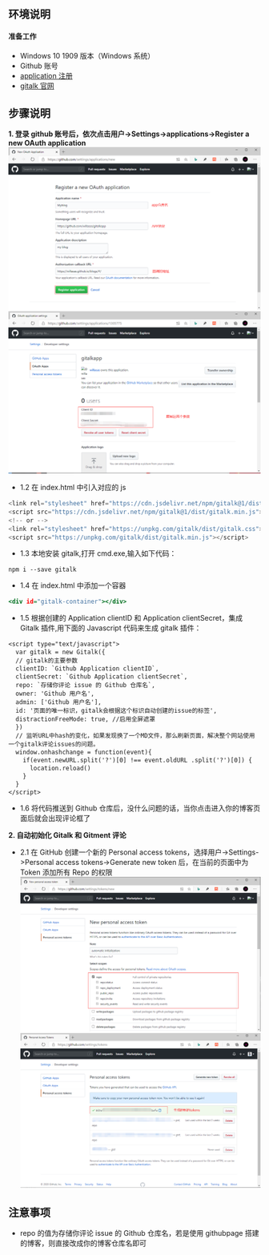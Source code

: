 ## **环境说明**

#### 准备工作

- Windows 10 1909 版本（Windows 系统）
- Github 账号
- [application 注册](https://github.com/settings/applications/new)
- [gitalk 官网](https://github.com/gitalk/gitalk)

## **步骤说明**

**1. 登录 github 账号后，依次点击用户->Settings->applications->Register a new OAuth application**
![创建applications](../../img/w_img/app1.png)
![创建完成](../../img/w_img/app2.png)

- 1.2 在 index.html 中引入对应的 js

```@index.js
<link rel="stylesheet" href="https://cdn.jsdelivr.net/npm/gitalk@1/dist/gitalk.css">
<script src="https://cdn.jsdelivr.net/npm/gitalk@1/dist/gitalk.min.js"></script>
<!-- or -->
<link rel="stylesheet" href="https://unpkg.com/gitalk/dist/gitalk.css">
<script src="https://unpkg.com/gitalk/dist/gitalk.min.js"></script>
```

- 1.3 本地安装 gitalk,打开 cmd.exe,输入如下代码：

```@cmd.exe
npm i --save gitalk
```

- 1.4 在 index.html 中添加一个容器

```@index.html
<div id="gitalk-container"></div>
```

- 1.5 根据创建的 Application clientID 和 Application clientSecret，集成 Gitalk 插件,用下面的 Javascript 代码来生成 gitalk 插件：

```@html
<script type="text/javascript">
  var gitalk = new Gitalk({
  // gitalk的主要参数
  clientID: `Github Application clientID`,
  clientSecret: `Github Application clientSecret`,
  repo: `存储你评论 issue 的 Github 仓库名`,
  owner: 'Github 用户名',
  admin: ['Github 用户名'],
  id: '页面的唯一标识，gitalk会根据这个标识自动创建的issue的标签',
  distractionFreeMode: true, //启用全屏遮罩
  })
  // 监听URL中hash的变化，如果发现换了一个MD文件，那么刷新页面，解决整个网站使用一个gitalk评论issues的问题。
  window.onhashchange = function(event){
    if(event.newURL.split('?')[0] !== event.oldURL .split('?')[0]) {
      location.reload()
    }
  }
</script>
```

- 1.6 将代码推送到 Github 仓库后，没什么问题的话，当你点击进入你的博客页面后就会出现评论框了

**2. 自动初始化 Gitalk 和 Gitment 评论**

- 2.1 在 GitHub 创建一个新的 Personal access tokens，选择用户->Settings->Personal access tokens->Generate new token 后，在当前的页面中为 Token 添加所有 Repo 的权限
  ![创建token](../../img/w_img/app3.png)
  ![生成的token](../../img/w_img/app4.png)

## **注意事项**

- repo 的值为存储你评论 issue 的 Github 仓库名，若是使用 githubpage 搭建的博客，则直接改成你的博客仓库名即可
